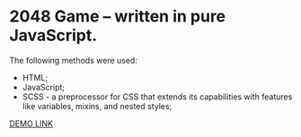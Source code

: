 # **2048 Game –  written in pure JavaScript.**

The following methods were used:
  - HTML;
  - JavaScript;
  - SCSS - a preprocessor for CSS that extends its capabilities with features like variables, mixins, and nested styles;
  
  [DEMO LINK](https://nata-prog123.github.io/js_2048_game1/)
